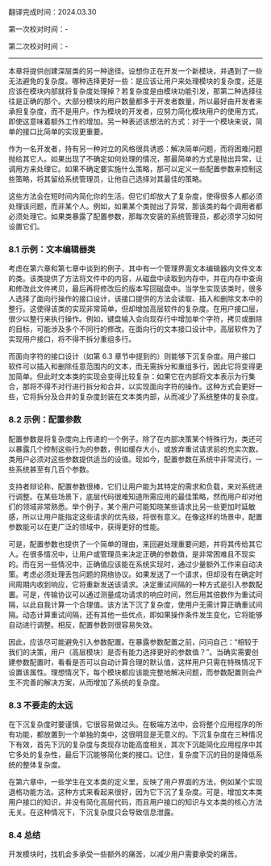 翻译完成时间：2024.03.30

第一次校对时间：-

第二次校对时间：-

---

本章将提供创建深层类的另一种途径。设想你正在开发一个新模块，并遇到了一些无法避免的复杂度。哪种选择更好一些：是应该让用户来处理模块的复杂度，还是应该在模块内部就将复杂度处理掉？若复杂度是由模块功能引发，那第二种选择往往是正确的那个。大部分模块的用户数量都多于开发者数量，所以最好由开发者来承担复杂度，而不是用户。作为模块的开发者，应努力简化模块用户的使用方式，即使这意味着额外工作的增加。另一种表述该想法的方式：对于一个模块来说，简单的接口比简单的实现更重要。

作为一名开发者，持有另一种对立的风格很具诱惑：解决简单问题，而将困难问题抛给其它人。如果出现了不确定如何处理的情况，那最简单的方式是抛出异常，让调用方来处理它。如果不确定要实施什么策略，那可以定义一些配置参数来控制这些策略，将其留给系统管理员，让他自己选择对其最佳的策略。

这些方法会在短时间内简化你的生活，但它们却放大了复杂度，使得很多人都必须处理该问题，而非某个人。例如，如果某个类抛出了异常，那该类的每个调用者都必须处理它。如果类暴露了配置参数，那每次安装的系统管理员，都必须学习如何设置它们。

### 8.1 示例：文本编辑器类

考虑在第六章和第七章中谈到的例子，其中有一个管理界面文本编辑器内文件文本的类。该类提供了方法将文件中的内容，从磁盘中读取到内存中，并在内存中查询和修改此文件拷贝，最后再将修改后的版本写回磁盘中。当学生实现该类时，很多人选择了面向行操作的接口设计，该接口提供的方法会读取、插入和删除文本中的整行。这使得该类的实现非常简单，但却增加高层软件的复杂度。在用户接口层，很少以整行来执行操作。例如，键盘输入会向现存行中增加单个字符，拷贝或删除的目标，可能涉及多个不同行的修改。在面向行的文本接口设计中，高层软件为了实现用户接口，将不得不拆分重组多行。

而面向字符的接口设计（如第 6.3 章节中提到的）则能够下沉复杂度。用户接口软件可以插入和删除任意范围内的文本，而无需拆分和重组多行，因此它将变得更加简单。但此时文本类的实现会变得比较复杂：如果它在内部将文本表示为行集合，那将不得不对行进行拆分和合并，以实现面向字符的操作。这种方式会更好一些，它将拆分及合并的复杂度封装在文本类内部，从而减少了系统整体的复杂度。

### 8.2 示例：配置参数

配置参数是将复杂度向上传递的一个例子。除了在内部决策某个特殊行为，类还可以暴露几个控制这些行为的参数，例如缓存大小，或放弃重试请求前的充实次数。类用户必须对这些参数提供适当的设值。现如今，配置参数在系统中非常流行，一些系统甚至有几百个参数。

支持者辩论称，配置参数很棒，它们让用户能为其特定的需求和负载，来对系统进行调整。在某些场景下，底层代码很难知道所需应用的最佳策略，然而用户却对他们的领域非常熟悉。举个例子，某个用户可能知晓某些请求比另一些更加时延敏感，所以让用户能指定这些请求的优先级，将很有意义。在像这样的场景中，配置参数能可以在更广泛的领域中，获得更好的性能。

可是，配置参数也提供了一个简单的理由，来回避处理重要问题，并将其传给其它人。在很多情况中，让用户或管理员来决定正确的参数值，是非常困难且不现实的。而在另一些情况中，正确值应该能在系统实现时，通过少量额外工作来自动决策。考虑必须处理丢包问题的网络协议。如果发送了一个请求，但却没有在确定时间周期内收到响应，它将重新发送该请求。决定重试间隔的一种方式是引入参数配置。可是，传输协议可以通过测量成功请求的响应时间，然后用其倍数作为重试间隔，以此自我计算一个合理值。该方法下沉了复杂度，使用户无需计算正确重试间隔。动态计算重试间隔，还有其他一些优点，即如果操作条件发生变化，它将能够自动进行调整。相反，配置参数则很容易失效。

因此，应该尽可能避免引入参数配置。在暴露参数配置之前，问问自己：“相较于我们的决策，用户（高层模块）是否有能力选择更好的参数值？”。当确实需要创建参数配置时，看看是否可以自动计算合理的默认值，这样用户只需在特殊情况下设置该属性。理想情况下，每个模块都应该能完整地解决问题，而参数配置则会产生不完善的解决方案，从而增加了系统的复杂度。

### 8.3 不要走的太远

在下沉复杂度时要谨慎，它很容易做过头。在极端方法中，会将整个应用程序的所有功能，都放置到一个单独的类中，这很明显是无意义的。下沉复杂度在三种情况下有效，首先下沉的复杂度与类现存功能高度相关，其次下沉能简化应用程序中其它多处的复杂性，最后下沉能够简化类的接口。记住，复杂度下沉的目的是降低系统的整体复杂度。

在第六章中，一些学生在文本类的定义里，反映了用户界面的方法，例如某个实现退格功能方法。这种方式来看起来很好，因为它下沉了复杂度。可是，增加文本类用户接口的知识，并没有简化高层代码，而且用户接口的知识与文本类的核心方法无关。在这种情况下，下沉复杂度只会导致信息泄露。

### 8.4 总结

开发模块时，找机会多承受一些额外的痛苦，以减少用户需要承受的痛苦。